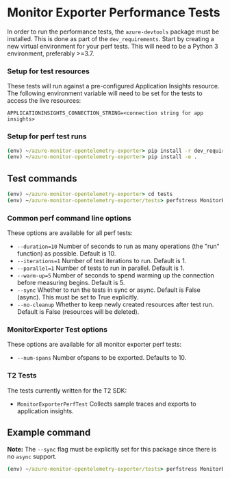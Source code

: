 # Monitor Exporter Performance Tests

In order to run the performance tests, the `azure-devtools` package must be installed. This is done as part of the `dev_requirements`.
Start by creating a new virtual environment for your perf tests. This will need to be a Python 3 environment, preferably >=3.7.

### Setup for test resources

These tests will run against a pre-configured Application Insights resource. The following environment variable will need to be set for the tests to access the live resources:
```
APPLICATIONINSIGHTS_CONNECTION_STRING=<connection string for app insights>
```

### Setup for perf test runs

```cmd
(env) ~/azure-monitor-opentelemetry-exporter> pip install -r dev_requirements.txt
(env) ~/azure-monitor-opentelemetry-exporter> pip install -e .
```

## Test commands

```cmd
(env) ~/azure-monitor-opentelemetry-exporter> cd tests
(env) ~/azure-monitor-opentelemetry-exporter/tests> perfstress MonitorExporterPerfTest --sync --num-spans=10
```

### Common perf command line options
These options are available for all perf tests:
- `--duration=10` Number of seconds to run as many operations (the "run" function) as possible. Default is 10.
- `--iterations=1` Number of test iterations to run. Default is 1.
- `--parallel=1` Number of tests to run in parallel. Default is 1.
- `--warm-up=5` Number of seconds to spend warming up the connection before measuring begins. Default is 5.
- `--sync` Whether to run the tests in sync or async. Default is False (async). This must be set to True explicitly.
- `--no-cleanup` Whether to keep newly created resources after test run. Default is False (resources will be deleted).

### MonitorExporter Test options
These options are available for all monitor exporter perf tests:
- `--num-spans` Number ofspans to be exported. Defaults to 10.

### T2 Tests
The tests currently written for the T2 SDK:
- `MonitorExporterPerfTest` Collects sample traces and exports to application insights.

## Example command

**Note:** The `--sync` flag must be explicitly set for this package since there is no `async` support.

```cmd
(env) ~/azure-monitor-opentelemetry-exporter/tests> perfstress MonitorExporterPerfTest --sync --num-spans=10
```
